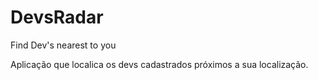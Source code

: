 # DevsRadar
Find Dev's nearest to you

Aplicação que localica os devs cadastrados próximos a sua localização.

